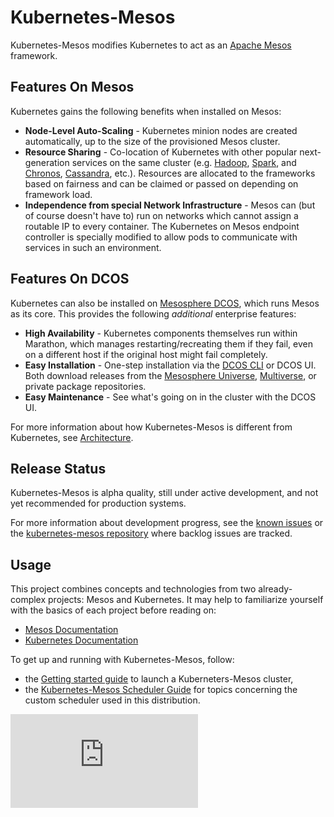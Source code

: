 # Kubernetes-Mesos

Kubernetes-Mesos modifies Kubernetes to act as an [Apache Mesos](http://mesos.apache.org/) framework.

## Features On Mesos

Kubernetes gains the following benefits when installed on Mesos:

- **Node-Level Auto-Scaling** - Kubernetes minion nodes are created automatically, up to the size of the provisioned Mesos cluster.
- **Resource Sharing** - Co-location of Kubernetes with other popular next-generation services on the same cluster (e.g. [Hadoop](https://github.com/mesos/hadoop), [Spark](http://spark.apache.org/), and [Chronos](https://mesos.github.io/chronos/), [Cassandra](http://mesosphere.github.io/cassandra-mesos/), etc.). Resources are allocated to the frameworks based on fairness and can be claimed or passed on depending on framework load.
- **Independence from special Network Infrastructure** - Mesos can (but of course doesn't have to) run on networks which cannot assign a routable IP to every container. The Kubernetes on Mesos endpoint controller is specially modified to allow pods to communicate with services in such an environment.

## Features On DCOS

Kubernetes can also be installed on [Mesosphere DCOS](https://mesosphere.com/learn/), which runs Mesos as its core. This provides the following *additional* enterprise features:

- **High Availability** - Kubernetes components themselves run within Marathon, which manages restarting/recreating them if they fail, even on a different host if the original host might fail completely.
- **Easy Installation** - One-step installation via the [DCOS CLI](https://github.com/mesosphere/dcos-cli) or DCOS UI. Both download releases from the [Mesosphere Universe](https://github.com/mesosphere/universe), [Multiverse](https://github.com/mesosphere/multiverse), or private package repositories.
- **Easy Maintenance** - See what's going on in the cluster with the DCOS UI.

For more information about how Kubernetes-Mesos is different from Kubernetes, see [Architecture](./docs/architecture.md).


## Release Status

Kubernetes-Mesos is alpha quality, still under active development, and not yet recommended for production systems.

For more information about development progress, see the [known issues](./docs/issues.md) or the [kubernetes-mesos repository](https://github.com/mesosphere/kubernetes-mesos) where backlog issues are tracked.

## Usage

This project combines concepts and technologies from two already-complex projects: Mesos and Kubernetes. It may help to familiarize yourself with the basics of each project before reading on:

* [Mesos Documentation](http://mesos.apache.org/documentation/latest)
* [Kubernetes Documentation](../../README.md)

To get up and running with Kubernetes-Mesos, follow:

- the [Getting started guide](../../docs/getting-started-guides/mesos.md) to launch a Kuberneters-Mesos cluster,
- the [Kubernetes-Mesos Scheduler Guide](./docs/scheduler.md) for topics concerning the custom scheduler used in this distribution.


[![Analytics](https://kubernetes-site.appspot.com/UA-36037335-10/GitHub/contrib/mesos/README.md?pixel)]()
